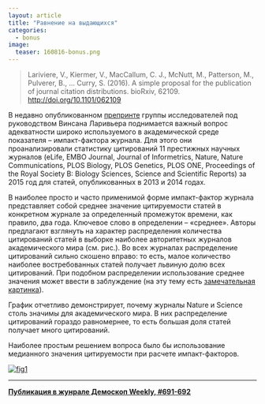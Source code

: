 ```yaml
---
layout: article
title: "Равнение на выдающихся"
categories: 
  - bonus
image:
  teaser: 160816-bonus.png
---
```


> Lariviere, V., Kiermer, V., MacCallum, C. J., McNutt, M., Patterson, M., Pulverer, B., … Curry, S. (2016). A simple proposal for the publication of journal citation distributions. bioRxiv, 62109. http://doi.org/10.1101/062109

В недавно опубликованном [препринте][pre] группы исследователей под руководством Винсана Ларивьера поднимается важный вопрос адекватности широко используемого в академической среде показателя – импакт-фактора журнала. Для этого они проанализировали статистику цитирований 11 престижных научных журналов (eLife, EMBO Journal, Journal of Informetrics, Nature, Nature Communications, PLOS Biology, PLOS Genetics, PLOS ONE, Proceedings of the Royal Society B: Biology Sciences, Science and Scientific Reports) за 2015 год для статей, опубликованных в 2013 и 2014 годах.

В наиболее просто и часто применимой форме импакт-фактор журнала представляет собой среднее значение цитируемости статей в конкретном журнале за определенный промежуток времени, как правило, два года. Ключевое слово в определении – «среднее». Авторы предлагают взглянуть на характер распределения количества цитирований статей в выборке наиболее авторитетных журналов академического мира (см. рис.). Во всех журналах распределение цитирований сильно скошено вправо: то есть, малое количество наиболее востребованных статей получает львиную долю всех цитирований. При подобном распределении использование среднее значения может ввести в заблуждение (на эту тему есть [замечательная картинка][fun]).

График отчетливо демонстрирует, почему журналы Nature и Science столь значимы для академического мира. В них распределение цитирований гораздо равномернее, то есть большая доля статей получает много цитирований.

Наиболее простым решением вопроса было бы использование медианного значения цитируемости при расчете импакт-факторов.

[![fig1][f1]][f1]  

[f1]: /dem-digest/images/2016/691-fig-03.png

[pre]: http://biorxiv.org/content/early/2016/07/05/062109
[fun]: https://mathwithbaddrawings.com/2016/07/13/why-not-to-trust-statistics/

***
**[Публикация в жунрале Демоскоп Weekly, #691-692](http://demoscope.ru/weekly/2016/0691/digest04.php)**